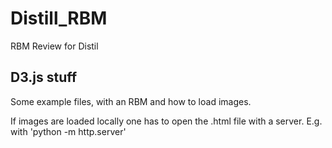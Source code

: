 # Distill_RBM

RBM Review for Distil

## D3.js stuff

Some example files, with an RBM and how to load images.

If images are loaded locally one has to open the .html file with a server. E.g. with 'python -m http.server'